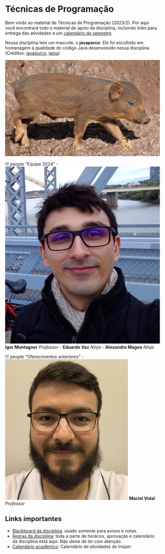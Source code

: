 # Técnicas de Programação

Bem vindo ao material de Técnicas de Programação (2023/2). Por aqui você encontrará todo o material de apoio da disciplina, incluindo links para entrega das atividades e um [calendário do semestre](sobre.md#calendario-do-semestre).

Nossa disciplina tem um mascote: o **javaporco**. Ele foi escolhido em homenagem à qualidade do código Java desenvolvido nessa disciplina. (Créditos: [javaporco](https://flickr.com/photos/luizmrocha/4777371771), [lama](https://commons.wikimedia.org/wiki/File:Mud_closeup.jpg))

![](javaporco.png)

!!! people "Equipe 2024"
    - ![Igor](css/igor.png) **Igor Montagner** *Professor*
    - **Eduardo Vaz** *Ninja*
    - **Alexandre Magno** *Ninja*
    
!!! people "Oferecimentos anteriores"
    - ![Maciel](css/maciel.jpg) **Maciel Vidal** *Professor*

## Links importantes

* [Blackboard da disciplina](https://insper.blackboard.com/webapps/blackboard/execute/announcement?method=search&context=course&course_id=_44410_1&handle=cp_announcements&mode=cpview): usado somente para avisos e notas. 
* [Regras da disciplina](sobre.md): toda a parte de horários, aprovação e calendário da disciplina está aqui. Não deixe de ler com atenção.
* [Calendário acadêmico](https://www.insper.edu.br/portaldoprofessor/wp-content/uploads/2022/03/CALEND%C3%81RIO-ACAD%C3%8AMICO-PROFESSOR-CI%C3%8ANCIA-DA-COMPUTA%C3%87%C3%83O-S%C3%89RIE-123-e-4.pdf): Calendário de atividades do Insper.
